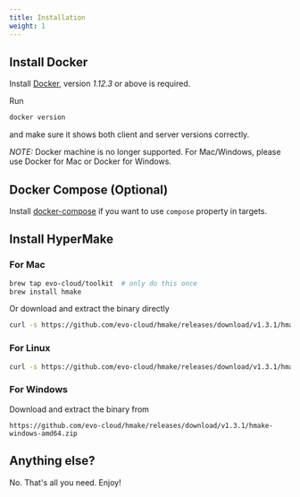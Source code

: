 ```yaml
---
title: Installation
weight: 1
---
```

## Install Docker

Install [Docker](https://www.docker.com), version *1.12.3* or above is required.

Run

```sh
docker version
```

and make sure it shows both client and server versions correctly.

_NOTE:_ Docker machine is no longer supported.
For Mac/Windows, please use Docker for Mac or Docker for Windows.

## Docker Compose (Optional)

Install [docker-compose](https://docs.docker.com/compose/install/) if you want to
use `compose` property in targets.

## Install HyperMake

### For Mac

```sh
brew tap evo-cloud/toolkit  # only do this once
brew install hmake
```

Or download and extract the binary directly

```sh
curl -s https://github.com/evo-cloud/hmake/releases/download/v1.3.1/hmake-darwin-amd64.tar.gz | sudo tar -C /usr/local/bin -zx
```

### For Linux

```sh
curl -s https://github.com/evo-cloud/hmake/releases/download/v1.3.1/hmake-linux-amd64.tar.gz | sudo tar -C /usr/local/bin -zx
```

### For Windows

Download and extract the binary from

```text
https://github.com/evo-cloud/hmake/releases/download/v1.3.1/hmake-windows-amd64.zip
```

## Anything else?

No. That's all you need. Enjoy!
